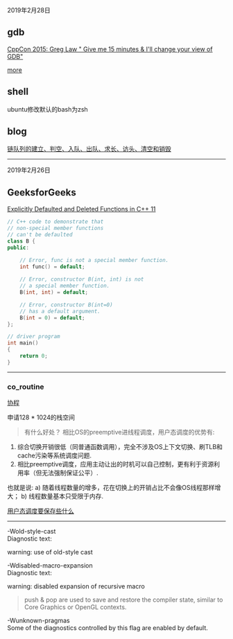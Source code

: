 
2019年2月28日

## gdb
[CppCon 2015: Greg Law " Give me 15 minutes & I'll change your view of GDB"](https://www.youtube.com/watch?v=PorfLSr3DDI)

[more](https://undo.io/resources/presentations/cppcon-2015-greg-law-give-me-15-minutes-ill-change/)


## shell
ubuntu修改默认的bash为zsh


## blog

[链队列的建立、判空、入队、出队、求长、访头、清空和销毁](https://blog.csdn.net/stpeace/article/month/2012/10)


---
2019年2月26日


## GeeksforGeeks  
[Explicitly Defaulted and Deleted Functions in C++ 11
](https://www.geeksforgeeks.org/explicitly-defaulted-deleted-functions-c-11/)

```c++
// C++ code to demonstrate that 
// non-special member functions 
// can't be defaulted 
class B { 
public: 

	// Error, func is not a special member function. 
	int func() = default; 
	
	// Error, constructor B(int, int) is not 
	// a special member function. 
	B(int, int) = default; 

	// Error, constructor B(int=0) 
	// has a default argument. 
	B(int = 0) = default; 
}; 

// driver program 
int main() 
{ 
	return 0; 
} 

```
---
### co_routine
[协程](https://github.com/Tencent/libco/blob/master/co_routine.h)

申请128 * 1024的栈空间 

> 有什么好处？
相比OS的preemptive进线程调度，用户态调度的优势有:
1) 综合切换开销很低（同普通函数调用），完全不涉及OS上下文切换、刷TLB和cache污染等系统调度问题.
2) 相比preemptive调度，应用主动让出的时机可以自己控制，更有利于资源利用率（但无法强制保证公平）.

也就是说:
a) 随着线程数量的增多，花在切换上的开销占比不会像OS线程那样增大；
b) 线程数量基本只受限于内存.

[用户态调度要保存些什么](http://woofy.cn/2017/07/07/user_level_schedule/)

---

-Wold-style-cast   
Diagnostic text:

warning: use of old-style cast

-Wdisabled-macro-expansion  
Diagnostic text:

warning: disabled expansion of recursive macro

> push & pop are used to save and restore the compiler state, similar to Core Graphics or OpenGL contexts.

-Wunknown-pragmas  
Some of the diagnostics controlled by this flag are enabled by default.